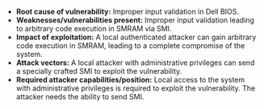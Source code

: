 - **Root cause of vulnerability:** Improper input validation in Dell BIOS.
- **Weaknesses/vulnerabilities present:** Improper input validation leading to arbitrary code execution in SMRAM via SMI.
- **Impact of exploitation:** A local authenticated attacker can gain arbitrary code execution in SMRAM, leading to a complete compromise of the system.
- **Attack vectors:** A local attacker with administrative privileges can send a specially crafted SMI to exploit the vulnerability.
- **Required attacker capabilities/position:** Local access to the system with administrative privileges is required to exploit the vulnerability. The attacker needs the ability to send SMI.